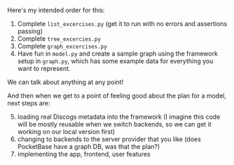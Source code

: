 Here's my intended order for this:

1. Complete `list_excercises.py` (get it to run with no errors and assertions passing)
2. Complete `tree_excercies.py`
3. Complete `graph_excercises.py`
4. Have fun in `model.py` and create a sample graph using the framework setup in `graph.py`, which has 
   some example data for everything you want to represent.

We can talk about anything at any point! 

And then when we get to a point of feeling good about the plan for a model, next steps are:

5. loading real Discogs metadata into the framework (I imagine this code will be mostly reusable when we switch backends, so we can get it working on our local version first)
6. changing to backends to the server provider that you like (does PocketBase have a graph DB, was that the plan?)
7. implementing the app, frontend, user features
